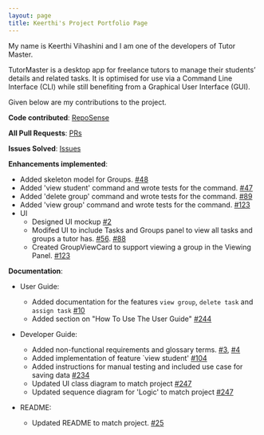 ```yaml
---
layout: page
title: Keerthi's Project Portfolio Page
---
```


My name is Keerthi Vihashini and I am one of the developers of Tutor Master.

TutorMaster is a desktop app for freelance tutors to manage their students’ details and related tasks. It is optimised for use via a Command Line Interface (CLI) while still benefiting from a Graphical User Interface (GUI).

Given below are my contributions to the project.

**Code contributed**: [RepoSense](https://nus-cs2103-ay2122s1.github.io/tp-dashboard/?search=&sort=groupTitle&sortWithin=title&since=2021-09-17&timeframe=commit&mergegroup=&groupSelect=groupByRepos&breakdown=false&tabOpen=true&tabType=authorship&tabAuthor=kvihashini&tabRepo=AY2122S1-CS2103T-W16-4%2Ftp%5Bmaster%5D&authorshipIsMergeGroup=false&authorshipFileTypes=docs~functional-code~test-code~other&authorshipIsBinaryFileTypeChecked=false)

**All Pull Requests**: [PRs](https://github.com/AY2122S1-CS2103T-W16-4/tp/pulls?q=is%3Apr+author%3Akvihashini)

**Issues Solved**: [Issues](https://github.com/AY2122S1-CS2103T-W16-4/tp/issues?q=is%3Aissue+author%3Akvihashini+is%3Aclosed)

**Enhancements implemented**:
* Added skeleton model for Groups. [\#48](https://github.com/AY2122S1-CS2103T-W16-4/tp/issues/48)
* Added 'view student' command and wrote tests for the command. [\#47](https://github.com/AY2122S1-CS2103T-W16-4/tp/issues/47)
* Added 'delete group' command and wrote tests for the command. [\#89](https://github.com/AY2122S1-CS2103T-W16-4/tp/issues/89)
* Added 'view group' command and wrote tests for the command. [\#123](https://github.com/AY2122S1-CS2103T-W16-4/tp/issues/123)
* UI
    * Designed UI mockup [\#2](https://github.com/AY2122S1-CS2103T-W16-4/tp/issues/2)
    * Modifed UI to include Tasks and Groups panel to view all tasks and groups a tutor has. [\#56](https://github.com/AY2122S1-CS2103T-W16-4/tp/issues/56). [\#88](https://github.com/AY2122S1-CS2103T-W16-4/tp/issues/88)
    * Created GroupViewCard to support viewing a group in the Viewing Panel. [\#123](https://github.com/AY2122S1-CS2103T-W16-4/tp/issues/123)

**Documentation**:
* User Guide:
  * Added documentation for the features `view group`, `delete task` and `assign task` [\#10](https://github.com/AY2122S1-CS2103T-W16-4/tp/issues/10)
  * Added section on "How To Use The User Guide" [\#244](https://github.com/AY2122S1-CS2103T-W16-4/tp/pull/244)
* Developer Guide:
  * Added non-functional requirements and glossary terms. [\#3](https://github.com/AY2122S1-CS2103T-W16-4/tp/issues/3), [\#4](https://github.com/AY2122S1-CS2103T-W16-4/tp/issues/4)
  * Added implementation of feature `view student' [\#104](https://github.com/AY2122S1-CS2103T-W16-4/tp/pull/104)
  * Added instructions for manual testing and included use case for saving data [\#234](https://github.com/AY2122S1-CS2103T-W16-4/tp/pull/234)
  * Updated UI class diagram to match project [\#247](https://github.com/AY2122S1-CS2103T-W16-4/tp/pull/247)
  * Updated sequence diagram for 'Logic' to match project [\#247](https://github.com/AY2122S1-CS2103T-W16-4/tp/pull/247)
  
* README:
  * Updated README to match project. [\#25](https://github.com/AY2122S1-CS2103T-W16-4/tp/issues/25)
